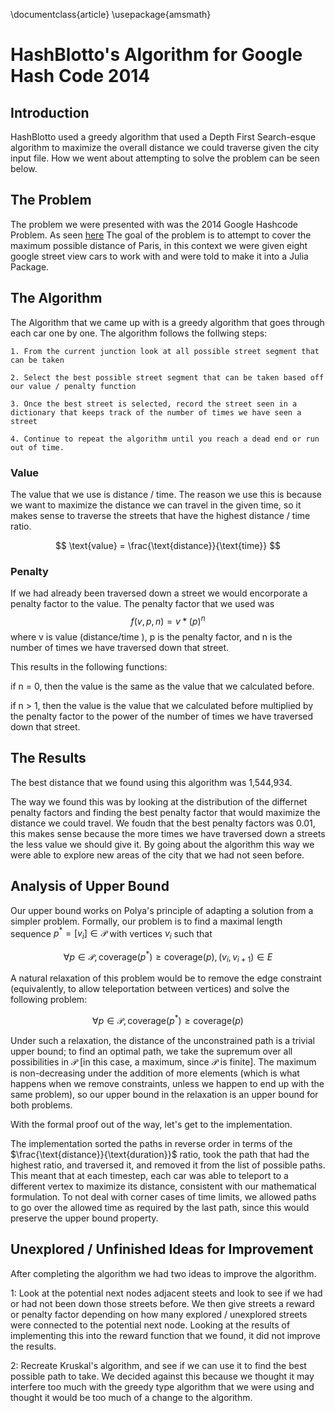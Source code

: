 \documentclass{article}
\usepackage{amsmath}

# HashBlotto's Algorithm for Google Hash Code 2014

## Introduction

HashBlotto used a greedy algorithm that used a Depth First Search-esque algorithm to maximize the overall distance we could traverse given the city input file. How we went about attempting to solve the problem can be seen below.

## The Problem

The problem we were presented with was the 2014 Google Hashcode Problem. As seen [here](https://storage.googleapis.com/coding-competitions.appspot.com/HC/2014/hashcode2014_final_task.pdf) The goal of the problem is to attempt to cover the maximum possible distance of Paris, in this context we were given eight google street view cars to work with and were told to make it into a Julia Package.

## The Algorithm

The Algorithm that we came up with is a greedy algorithm that goes through each car one by one. The algorithm follows the follwing steps:

    1. From the current junction look at all possible street segment that can be taken 

    2. Select the best possible street segment that can be taken based off our value / penalty function 

    3. Once the best street is selected, record the street seen in a dictionary that keeps track of the number of times we have seen a street

    4. Continue to repeat the algorithm until you reach a dead end or run out of time. 

### Value 

The value that we use is distance / time. The reason we use this is because we want to maximize the distance we can travel in the given time, so it makes sense to traverse the streets that have the highest distance / time ratio.

$$ \text{value} = \frac{\text{distance}}{\text{time}} $$

### Penalty 

If we had already been traversed down a street we would encorporate a penalty factor to the value. The penalty factor that we used was $$f(v, p, n) = v * (p)^n$$ where v is value (distance/time ), p is the penalty factor, and n is the number of times we have traversed down that street. 

This results in the following functions:

if n = 0, then the value is the same as the value that we calculated before.

if n > 1, then the value is the value that we calculated before multiplied by the penalty factor to the power of the number of times we have traversed down that street.


## The Results

The best distance that we found using this algorithm was 1,544,934. 

The way we found this was by looking at the distribution of the differnet penalty factors and finding the best penalty factor that would maximize the distance we could travel. We foudn that the best penalty factors was 0.01, this makes sense because the more times we have traversed down a streets the less value we should give it. By going about the algorithm this way we were able to explore new areas of the city that we had not seen before.


## Analysis of Upper Bound

Our upper bound works on Polya's principle of adapting a solution from a simpler problem. Formally,
our problem is to find a maximal length sequence $p^* = [v_i] \in \mathcal{P}$ with vertices $v_i$ such that 

$$\forall p \in \mathcal{P}, \text{coverage}(p^*) \geq \text{coverage}(p), (v_i, v_{i+1}) \in E$$

A natural relaxation of this problem would be to remove the edge constraint (equivalently, to allow teleportation between vertices) and solve the following problem:

$$\forall p \in \mathcal{P}, \text{coverage}(p^*) \geq \text{coverage}(p)$$

Under such a relaxation, the distance of the unconstrained path is a trivial upper bound; to find an optimal path, we take the supremum over all possibilities in $\mathcal{P}$ [in this case, a maximum, since $\mathcal{P}$ is finite]. The maximum is non-decreasing under the addition of more elements (which is what happens when we remove constraints, unless we happen to end up with the same problem), so our upper bound in the relaxation is an upper bound for both problems.

With the formal proof out of the way, let's get to the implementation. 

The implementation sorted the paths in reverse order in terms of the $\frac{\text{distance}}{\text{duration}}$ ratio,
took the path that had the highest ratio, and traversed it, and removed it from the list of possible paths. This meant that at each 
timestep, each car was able to teleport to a different vertex to maximize its distance, consistent with our mathematical formulation. To not deal with corner cases of time limits, we allowed paths to go over the allowed time as required by the last path, since this would preserve the upper bound property. 

## Unexplored / Unfinished Ideas for Improvement

After completing the algorithm we had two ideas to improve the algorithm.

1: Look at the potential next nodes adjacent steets and look to see if we had or had not been down those streets before. We then give streets a reward or penalty factor depending on how many explored / unexplored streets were connected to the potential next node. Looking at the results of implementing this into the reward function that we found, it did not improve the results.

2: Recreate Kruskal's algorithm, and see if we can use it to find the best possible path to take. We decided against this because we thought it may interfere too much with the greedy type algorithm that we were using and thought it would be too much of a change to the algorithm.